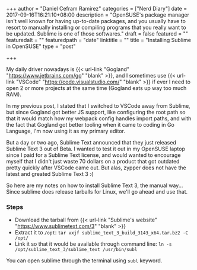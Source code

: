 +++
author = "Daniel Cefram Ramirez"
categories = ["Nerd Diary"]
date = 2017-09-16T16:21:10+08:00
description = "OpenSUSE's package manager isn't well known for having up-to-date packages, and you usually have to resort to manually installing or compiling programs that you really want to be updated. Sublime is one of those softwares."
draft = false
featured = ""
featuredalt = ""
featuredpath = "date"
linktitle = ""
title = "Installing Sublime in OpenSUSE"
type = "post"

+++

My daily driver nowadays is {{< url-link "Gogland" "https://www.jetbrains.com/go" "blank" >}},
and I sometimes use {{< url-link "VSCode" "https://code.visualstudio.com/" "blank" >}} if ever I
need to open 2 or more projects at the same time (Gogland eats up way too much RAM).

In my previous post, I stated that I switched to VSCode away from Sublime, but since Gogland got
better JS support, like configuring the root path so that it would match how my webpack config
handles import paths, and with the fact that Gogland got better tooling when it came to coding in
Go Language, I'm now using it as my primary editor.

But a day or two ago, Sublime Text announced that they just released Sublime Text 3 out of Beta.
I wanted to test it out in my OpenSUSE laptop since I paid for a Sublime Text license, and would wanted
to encourage myself that I didn't just waste 70 dollars on a product that got outdated pretty quickly after
VSCode came out. But alas, zypper does not have the latest and greated Sublime Text 3 :(

So here are my notes on how to install Sublime Text 3, the manual way... Since sublime does release
tarballs for Linux, we'll go ahead and use that.

### Steps

- Download the tarball from {{< url-link "Sublime's website" "https://www.sublimetext.com/3" "blank" >}}
- Extract it to `/opt`: `tar vxjf sublime_text_3_build_3143_x64.tar.bz2 -C /opt/`
- Link it so that it would be available through command line: `ln -s /opt/sublime_text_3/sublime_text /usr/bin/subl`

You can open sublime through the terminal using `subl` keyword.
